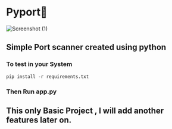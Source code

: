 # Pyport🛜

![Screenshot (1)](https://github.com/Virus2466/pyport-scanner/assets/49341610/8d9d012d-8cb0-4734-9497-e1af132ec5c2)


## Simple Port scanner created using python 

### To test in your System

``
pip install -r requirements.txt
``

### Then Run app.py 

## This only Basic Project  , I will add another features later on.

